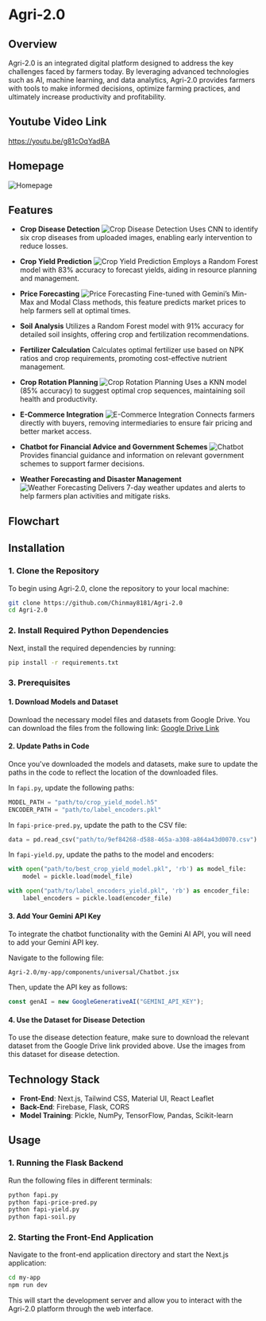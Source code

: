 # Agri-2.0

## Overview

Agri-2.0 is an integrated digital platform designed to address the key challenges faced by farmers today. By leveraging advanced technologies such as AI, machine learning, and data analytics, Agri-2.0 provides farmers with tools to make informed decisions, optimize farming practices, and ultimately increase productivity and profitability.

## Youtube Video Link
https://youtu.be/g81cOqYadBA

## Homepage
![Homepage](imgs/Screenshot_20240831_083034.png)
## Features

- **Crop Disease Detection**
  ![Crop Disease Detection](imgs/Screenshot_20240810_060335.png)
  Uses CNN to identify six crop diseases from uploaded images, enabling early intervention to reduce losses.

- **Crop Yield Prediction**
  ![Crop Yield Prediction](imgs/Screenshot_20240831_083309.png)
  Employs a Random Forest model with 83% accuracy to forecast yields, aiding in resource planning and management.

- **Price Forecasting**
  ![Price Forecasting](imgs/Screenshot_20240831_083553.png)
  Fine-tuned with Gemini’s Min-Max and Modal Class methods, this feature predicts market prices to help farmers sell at optimal times.
  
- **Soil Analysis**
  Utilizes a Random Forest model with 91% accuracy for detailed soil insights, offering crop and fertilization recommendations.

- **Fertilizer Calculation**
  Calculates optimal fertilizer use based on NPK ratios and crop requirements, promoting cost-effective nutrient management.

- **Crop Rotation Planning**
  ![Crop Rotation Planning](imgs/Screenshot_20240831_083629.png)
  Uses a KNN model (85% accuracy) to suggest optimal crop sequences, maintaining soil health and productivity.

- **E-Commerce Integration**
  ![E-Commerce Integration](imgs/Screenshot_20240831_083717.png)
  Connects farmers directly with buyers, removing intermediaries to ensure fair pricing and better market access.

- **Chatbot for Financial Advice and Government Schemes**
  ![Chatbot](imgs/Screenshot_20240831_083822.png)
  Provides financial guidance and information on relevant government schemes to support farmer decisions.

- **Weather Forecasting and Disaster Management**
  ![Weather Forecasting](imgs/Screenshot_20240831_083651.png)
  Delivers 7-day weather updates and alerts to help farmers plan activities and mitigate risks.

## Flowchart

## Installation

### 1. Clone the Repository

To begin using Agri-2.0, clone the repository to your local machine:

```bash
git clone https://github.com/Chinmay8181/Agri-2.0
cd Agri-2.0
```

### 2. Install Required Python Dependencies

Next, install the required dependencies by running:

```bash
pip install -r requirements.txt
```

### 3. Prerequisites

#### 1. Download Models and Dataset

Download the necessary model files and datasets from Google Drive. You can download the files from the following link: [Google Drive Link](https://drive.google.com/drive/folders/1hhi8HjdHAgqoSTDfT1Pj2JBDk11t6lDa?usp=drive_link)

#### 2. Update Paths in Code

Once you've downloaded the models and datasets, make sure to update the paths in the code to reflect the location of the downloaded files.

In `fapi.py`, update the following paths:

```python
MODEL_PATH = "path/to/crop_yield_model.h5"
ENCODER_PATH = "path/to/label_encoders.pkl"
```

In `fapi-price-pred.py`, update the path to the CSV file:

```python
data = pd.read_csv("path/to/9ef84268-d588-465a-a308-a864a43d0070.csv")
```

In `fapi-yield.py`, update the paths to the model and encoders:

```python
with open("path/to/best_crop_yield_model.pkl", 'rb') as model_file:
    model = pickle.load(model_file)

with open("path/to/label_encoders_yield.pkl", 'rb') as encoder_file:
    label_encoders = pickle.load(encoder_file)
```

#### 3. Add Your Gemini API Key

To integrate the chatbot functionality with the Gemini AI API, you will need to add your Gemini API key.

Navigate to the following file:

`Agri-2.0/my-app/components/universal/Chatbot.jsx`

Then, update the API key as follows:

```javascript
const genAI = new GoogleGenerativeAI("GEMINI_API_KEY");
```

#### 4. Use the Dataset for Disease Detection

To use the disease detection feature, make sure to download the relevant dataset from the Google Drive link provided above. Use the images from this dataset for disease detection.

## Technology Stack

- **Front-End**: Next.js, Tailwind CSS, Material UI, React Leaflet
- **Back-End**: Firebase, Flask, CORS
- **Model Training**: Pickle, NumPy, TensorFlow, Pandas, Scikit-learn

## Usage

### 1. Running the Flask Backend

Run the following files in different terminals:

```bash
python fapi.py
python fapi-price-pred.py
python fapi-yield.py
python fapi-soil.py
```

### 2. Starting the Front-End Application

Navigate to the front-end application directory and start the Next.js application:

```bash
cd my-app
npm run dev
```

This will start the development server and allow you to interact with the Agri-2.0 platform through the web interface.

